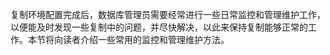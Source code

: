 

复制环境配置完成后，数据库管理员需要经常进行一些日常监控和管理维护工作，以便能及时发现一些复制中的问题，并尽快解决，以此来保持复制能够正常的工作。本节将向读者介绍一些常用的监控和管理维护方法。



